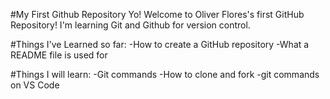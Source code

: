 #My First Github Repository
Yo! Welcome to Oliver Flores's first GitHub Repository! 
I'm learning Git and Github for version control.

#Things I've Learned so far: 
-How to create a GitHub repository
-What a README file is used for

#Things I will learn:
-Git commands
-How to clone and fork
-git commands on VS Code
